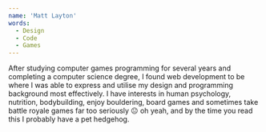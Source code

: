 ```yaml
---
name: 'Matt Layton'
words:
  - Design
  - Code
  - Games
---
```


After studying computer games programming for several years and completing a computer science degree, I found web development to be where I was able to express and utilise my design and programming background most effectively. I have interests in human psychology, nutrition, bodybuilding, enjoy bouldering, board games and sometimes take battle royale games far too seriously 😐 oh yeah, and by the time you read this I probably have a pet hedgehog.
